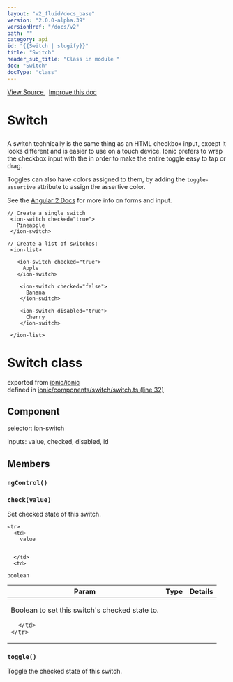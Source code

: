 ```yaml
---
layout: "v2_fluid/docs_base"
version: "2.0.0-alpha.39"
versionHref: "/docs/v2"
path: ""
category: api
id: "{{Switch | slugify}}"
title: "Switch"
header_sub_title: "Class in module "
doc: "Switch"
docType: "class"
---
```




<div class="improve-docs">
  <a href='http://github.com/driftyco/ionic2/tree/master/ionic/components/switch/switch.ts#L31'>
    View Source
  </a>
  &nbsp;
  <a href='http://github.com/driftyco/ionic2/edit/master/ionic/components/switch/switch.ts#L31'>
    Improve this doc
  </a>

  <!-- TODO(drewrygh, perrygovier): render this block in the correct location, markup identical to component docs -->

</div>




<h1 class="api-title">

  Switch



</h1>





<p>A switch technically is the same thing as an HTML checkbox input, except it looks different and is easier to use on a touch device. Ionic prefers to wrap the checkbox input with the <label> in order to make the entire toggle easy to tap or drag.</p>
<p>Toggles can also have colors assigned to them, by adding the <code>toggle-assertive</code> attribute to assign the assertive color.</p>
<p>See the <a href="https://angular.io/docs/js/latest/api/forms/">Angular 2 Docs</a> for more info on forms and input.</p>





<pre><code class="lang-html">// Create a single switch
 &lt;ion-switch checked=&quot;true&quot;&gt;
   Pineapple
 &lt;/ion-switch&gt;

// Create a list of switches:
 &lt;ion-list&gt;

   &lt;ion-switch checked=&quot;true&quot;&gt;
     Apple
   &lt;/ion-switch&gt;

    &lt;ion-switch checked=&quot;false&quot;&gt;
      Banana
    &lt;/ion-switch&gt;

    &lt;ion-switch disabled=&quot;true&quot;&gt;
      Cherry
    &lt;/ion-switch&gt;

 &lt;/ion-list&gt;
</code></pre>




<h1 class="class export">Switch <span class="type">class</span></h1>
<p class="module">exported from <a href='undefined'>ionic/ionic</a><br/>
defined in <a href="https://github.com/driftyco/ionic2/tree/master/ionic/components/switch/switch.ts#L32-L248">ionic/components/switch/switch.ts (line 32)</a>
</p>
<h2>Component</h2>
  <span>selector: ion-switch</span>

  <span>inputs: value, checked, disabled, id</span>


<h2>Members</h2>

<div id="ngControl"></div>
<h3>
  <code>ngControl()</code>

</h3>












<div id="check"></div>
<h3>
  <code>check(value)</code>

</h3>

Set checked state of this switch.



<table class="table" style="margin:0;">
  <thead>
    <tr>
      <th>Param</th>
      <th>Type</th>
      <th>Details</th>
    </tr>
  </thead>
  <tbody>
    
    <tr>
      <td>
        value
        
        
      </td>
      <td>
        
  <code>boolean</code>
      </td>
      <td>
        <p>Boolean to set this switch&#39;s checked state to.</p>

        
      </td>
    </tr>
    
  </tbody>
</table>









<div id="toggle"></div>
<h3>
  <code>toggle()</code>

</h3>

Toggle the checked state of this switch.













